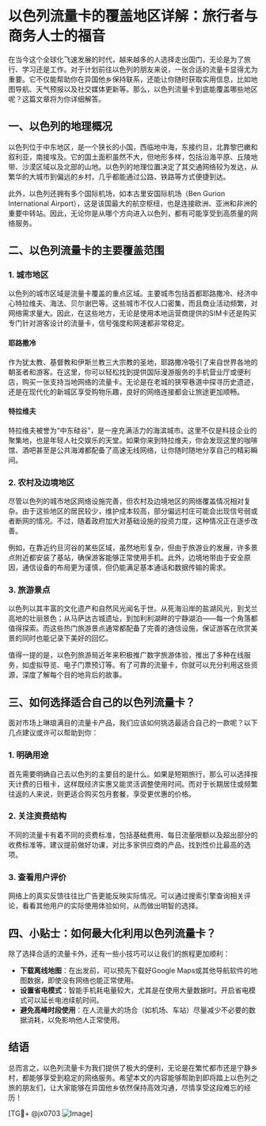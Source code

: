 # 以色列流量卡的覆盖地区详解：旅行者与商务人士的福音

在当今这个全球化飞速发展的时代，越来越多的人选择走出国门，无论是为了旅行、学习还是工作。对于计划前往以色列的朋友来说，一张合适的流量卡显得尤为重要。它不仅能帮助你在异国他乡保持联系，还能让你随时获取实用信息，比如地图导航、天气预报以及社交媒体更新等。那么，以色列流量卡到底能覆盖哪些地区呢？这篇文章将为你详细解答。

## 一、以色列的地理概况

以色列位于中东地区，是一个狭长的小国，西临地中海，东接约旦，北靠黎巴嫩和叙利亚，南接埃及。它的国土面积虽然不大，但地形多样，包括沿海平原、丘陵地带、沙漠区域以及北部的山地。以色列的地理位置决定了其交通网络较为发达，从繁华的大城市到偏远的乡村，几乎都能通过公路、铁路等方式便捷到达。

此外，以色列还拥有多个国际机场，如本古里安国际机场（Ben Gurion International Airport），这是该国最大的航空枢纽，也是连接欧洲、亚洲和非洲的重要中转站。因此，无论你是从哪个方向进入以色列，都有可能享受到高质量的网络服务。

## 二、以色列流量卡的主要覆盖范围

### 1. 城市地区

以色列的城市区域是流量卡覆盖的重点区域。主要城市包括首都耶路撒冷、经济中心特拉维夫、海法、贝尔谢巴等。这些城市不仅人口密集，而且商业活动频繁，对网络需求量大。因此，在这些地方，无论是使用本地运营商提供的SIM卡还是购买专门针对游客设计的流量卡，信号强度和网速都非常稳定。

#### 耶路撒冷
作为犹太教、基督教和伊斯兰教三大宗教的圣地，耶路撒冷吸引了来自世界各地的朝圣者和游客。在这里，你可以轻松找到提供国际漫游服务的手机营业厅或便利店，购买一张支持当地网络的流量卡。无论是在老城的狭窄巷道中探寻历史遗迹，还是在现代化的新城区享受购物乐趣，良好的网络连接都会让旅途更加顺畅。

#### 特拉维夫
特拉维夫被誉为“中东硅谷”，是一座充满活力的海滨城市。这里不仅是科技企业的聚集地，也是年轻人社交娱乐的天堂。如果你来到特拉维夫，你会发现这里的咖啡馆、酒吧甚至是公共海滩都配备了高速无线网络，让你随时随地分享自己的精彩瞬间。

### 2. 农村及边境地区

尽管以色列的城市地区网络设施完善，但农村及边境地区的网络覆盖情况相对复杂。由于这些地区的居民较少，维护成本较高，部分偏远村庄可能会出现信号弱或者断网的情况。不过，随着政府加大对基础设施的投资力度，这种情况正在逐步改善。

例如，在靠近约旦河谷的某些区域，虽然地形复杂，但由于旅游业的发展，许多景点附近都安装了基站，确保游客能够正常使用手机。此外，边境地带由于安全原因，通信设备的布局更为谨慎，但仍能满足基本通话和数据传输的需求。

### 3. 旅游景点

以色列以其丰富的文化遗产和自然风光闻名于世。从死海沿岸的盐湖风光，到戈兰高地的壮丽景色；从马萨达古城遗址，到加利利湖畔的宁静湖泊——每一个角落都值得探索。而这些热门旅游景点通常都配备了完善的通信设施，保证游客在欣赏美景的同时也能记录下美好的回忆。

值得一提的是，以色列旅游局近年来积极推广数字旅游体验，推出了多种在线服务，如虚拟导览、电子门票预订等。有了可靠的流量卡，你就可以充分利用这些资源，深度了解每个目的地背后的故事。

## 三、如何选择适合自己的以色列流量卡？

面对市场上琳琅满目的流量卡产品，我们应该如何挑选最适合自己的一款呢？以下几点建议或许可以帮助到你：

### 1. 明确用途

首先需要明确自己去以色列的主要目的是什么。如果是短期旅行，那么可以选择按天计费的日租卡，这样既经济实惠又能灵活调整使用时间。而对于长期居住或频繁往返的人来说，则更适合购买包月套餐，享受更优惠的价格。

### 2. 关注资费结构

不同的流量卡有着不同的资费标准，包括基础费用、每日流量限额以及超出部分的收费标准等。建议提前做好功课，对比多家供应商的产品，找到性价比最高的选项。

### 3. 查看用户评价

网络上的真实反馈往往比广告更能反映实际情况。可以通过搜索引擎查询相关评论，看看其他用户的实际使用体验如何，从而做出明智的选择。

## 四、小贴士：如何最大化利用以色列流量卡？

除了选择合适的流量卡外，还有一些小技巧可以让我们的旅程更加顺利：

- **下载离线地图**：在出发前，可以预先下载好Google Maps或其他导航软件的地图数据，即使没有网络也能正常使用。
- **设置省电模式**：智能手机耗电量较大，尤其是在使用大量数据时。开启省电模式可以延长电池续航时间。
- **避免高峰时段使用**：在人流量大的场合（如机场、车站）尽量减少不必要的数据消耗，以免影响他人正常使用。

## 结语

总而言之，以色列流量卡为我们提供了极大的便利，无论是在繁忙都市还是宁静乡村，都能够享受到稳定的网络服务。希望本文的内容能够帮助到即将踏上以色列之旅的朋友们，让大家能够在异国他乡依然保持高效沟通，尽情享受这段难忘的经历！

[TG💪+ @jx0703 ![Image](https://github.com/user-attachments/assets/dbca1d08-cadb-493c-b0ec-ad6f7a83f270)]